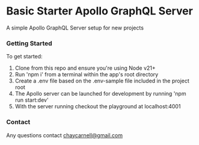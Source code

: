 # Basic Starter Apollo GraphQL Server

A simple Apollo GraphQL Server setup for new projects

### Getting Started

To get started:

1. Clone from this repo and ensure you're using Node v21+
2. Run 'npm i' from a terminal within the app's root directory
3. Create a .env file based on the .env-sample file included in the project root
4. The Apollo server can be launched for development by running 'npm run start:dev'
5. With the server running checkout the playground at localhost:4001

### Contact

Any questions contact chaycarnell@gmail.com
